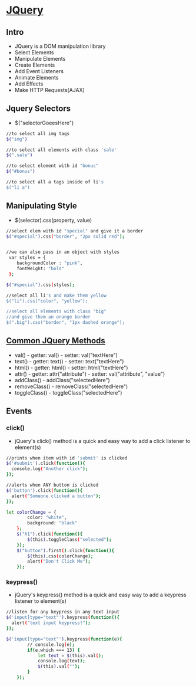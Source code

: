 # [JQuery](https://jquery.com)

## Intro
- JQuery is a DOM manipulation library
- Select Elements
- Manipulate Elements
- Create Elements
- Add Event Listeners
- Animate Elements
- Add Effects
- Make HTTP Requests(AJAX)

## Jquery Selectors
- $("selectorGoeesHere")

```sh
//to select all img tags
$("img")  

//to select all elements with class 'sale'
$(".sale") 

//to select element with id "bonus"
$("#bonus") 

//to select all a tags inside of li's
$("li a")  
```

## Manipulating Style
- $(selector).css(property, value)

```sh
//select elem with id "special" and give it a border
$("#special").css("border", "2px solid red");


//we can also pass in an object with styles
 var styles = {
    backgroundColor : "pink",
    fontWeight: "bold"
 };

$("#special").css(styles);
```

```sh
//select all li's and make them yellow
$("li").css("color", "yellow");

//select all elements with class "big"
//and give them an orange border
$(".big").css("border", "1px dashed orange");
```

## [Common JQuery Methods](https://api.jquery.com)
- val()
        - getter: val()
        - setter: val("textHere")
- text()
		- getter: text()
        - setter: text("textHere")
- html()
		- getter: html()
        - setter: html("textHere")
- attr()
		- getter: attr("attribute")
        - setter: val("attribute", "value")
- addClass()
        - addClass("selectedHere")
- removeClass()
        - removeClass("selectedHere")
- toggleClass()
        - toggleClass("selectedHere")

## Events

### click()
- jQuery's click() method is a quick and easy way to add a click listener to element(s)

```sh
//prints when item with id 'submit' is clicked
$('#submit').click(function(){
  console.log("Another click");
});

//alerts when ANY button is clicked
$('button').click(function(){
  alert("Someone clicked a button");
});

let colorChange = {
        color: "white",
        background: "black"
    };
    $("h1").click(function(){
        $(this).toggleClass("selected");
    });
    $("button").first().click(function(){
        $(this).css(colorChange);
        alert("Don't Click Me");
    });
```

### keypress()
- jQuery's keypress() method is a quick and easy way to add a keypress listener to element(s)

```sh
//listen for any keypress in any text input
$('input[type="text"').keypress(function(){
  alert("text input keypress!");
});

$('input[type="text"').keypress(function(e){
        // console.log(e);
        if(e.which === 13) {
            let text = $(this).val();
            console.log(text);
            $(this).val("");
        }
    });
```
